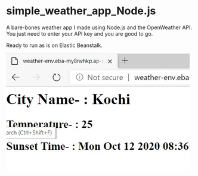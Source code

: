 # simple_weather_app_Node.js

A bare-bones weather app I made using Node.js and the OpenWeather API. 
You just need to enter your API key and you are good to go. 

Ready to run as is on Elastic Beanstalk.

![weather app](img/screenshot.jpg)
